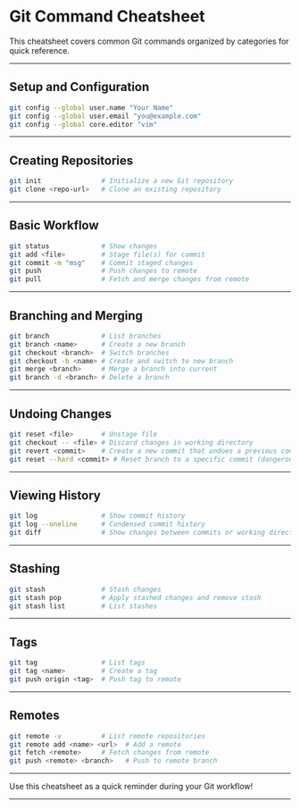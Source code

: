 # Git Command Cheatsheet

This cheatsheet covers common Git commands organized by categories for quick reference.

---

## Setup and Configuration

```bash
git config --global user.name "Your Name"
git config --global user.email "you@example.com"
git config --global core.editor "vim"
```

---

## Creating Repositories

```bash
git init               # Initialize a new Git repository
git clone <repo-url>   # Clone an existing repository
```

---

## Basic Workflow

```bash
git status             # Show changes
git add <file>         # Stage file(s) for commit
git commit -m "msg"    # Commit staged changes
git push               # Push changes to remote
git pull               # Fetch and merge changes from remote
```

---

## Branching and Merging

```bash
git branch             # List branches
git branch <name>      # Create a new branch
git checkout <branch>  # Switch branches
git checkout -b <name> # Create and switch to new branch
git merge <branch>     # Merge a branch into current
git branch -d <branch> # Delete a branch
```

---

## Undoing Changes

```bash
git reset <file>       # Unstage file
git checkout -- <file> # Discard changes in working directory
git revert <commit>    # Create a new commit that undoes a previous commit
git reset --hard <commit> # Reset branch to a specific commit (dangerous)
```

---

## Viewing History

```bash
git log                # Show commit history
git log --oneline      # Condensed commit history
git diff               # Show changes between commits or working directory
```

---

## Stashing

```bash
git stash              # Stash changes
git stash pop          # Apply stashed changes and remove stash
git stash list         # List stashes
```

---

## Tags

```bash
git tag                # List tags
git tag <name>         # Create a tag
git push origin <tag>  # Push tag to remote
```

---

## Remotes

```bash
git remote -v          # List remote repositories
git remote add <name> <url>  # Add a remote
git fetch <remote>     # Fetch changes from remote
git push <remote> <branch>   # Push to remote branch
```

---

Use this cheatsheet as a quick reminder during your Git workflow!

---
